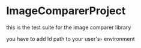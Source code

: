 ImageComparerProject
====================

this is the test suite for the image comparer library

you have to add ld path to your user's- environment
